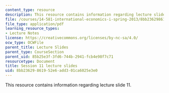 ```yaml
---
content_type: resource
description: This resource contains information regarding lecture slide 11.
file: /courses/14-581-international-economics-i-spring-2013/8bb23629861952e6add301ca6025e3e0_MIT14_581S13_Lecslides11.pdf
file_type: application/pdf
learning_resource_types:
- Lecture Notes
license: https://creativecommons.org/licenses/by-nc-sa/4.0/
ocw_type: OCWFile
parent_title: Lecture Slides
parent_type: CourseSection
parent_uid: 85b25e3f-3fd6-744b-2941-fcb4e98f7c71
resourcetype: Document
title: Session 11 lecture slides
uid: 8bb23629-8619-52e6-add3-01ca6025e3e0
---
```

This resource contains information regarding lecture slide 11.